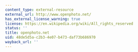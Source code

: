 ```yaml
---
content_type: external-resource
external_url: http://www.openphoto.net/
has_external_license_warning: true
license: https://en.wikipedia.org/wiki/All_rights_reserved
status: ''
title: openphoto.net
uid: 48de5d5a-c2b3-4e07-b473-daf73b686970
wayback_url: ''
---
```

